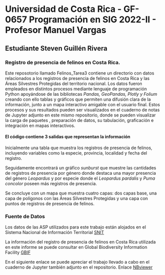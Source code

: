 # Universidad de Costa Rica - GF-0657 Programación en SIG 2022-II - Profesor Manuel Vargas 
## Estudiante Steven Guillén Rivera
### Registro de presencia de felinos en Costa Rica.

Este reposotorio llamado Felinos_Tarea3 contiene un directorio con datos relacionados a los registros de presencia de felinos en Costa Rica y las Áreas Silvestres Protegidas del territorio nacional. Los datos fueron empleados en distintos procesos mediante lenguaje de programación Python apoyándose de las bibliotecas *_Pandas, GeoPandas, Plotly y Folium_* creando con ello tablas y gráficos que permiten una difusión clara de la información, junto a un mapa interactivo amigable con el usuario final.
Estos procesos y sus resultados pueden ser visualizados en el cuaderno de notas de Jupyter adjunto en este mismo repositorio, donde se pueden visualizar la carga de paquetes , preparación de datos, su tabulación, graficación e integración en mapas interactivos.

#### El código contiene 3 salidas que representan la información 
Inicialmente una tabla que muestra los registros de presencia de felinos, incluyendo variables como  la especie,  provincia, localidad y fecha del registro.

Seguidamente encontrará un gráfico _sunburst_ que muestre las cantidades de registros de presencia por género donde destaca una mayor presencia del género _Leopardus_ y por especie donde el _Leopardus pardalis_ y _Puma concolor_ poseen más registros de presencia.

Se concluye con un mapa que muestra  cuatro capas: dos capas base, una capa de polígonos con las Áreas Silvestres Protegidas y una capa con puntos de registros de presencia de felinos.

### Fuente de Datos

Los datos de las ASP utilizados para este trabajo están alojados en el Sistema Nacional de Información Territorial [SNIT](https://www.snitcr.go.cr/ico_servicios_ogc_info?k=bm9kbzo6NDA=&nombre=SINAC)

La información del registro de presencia de felinos en Costa Rica utilizada en este informe se puede consultar en Global Biodiversity Information Facility [GBIF](https://www.gbif.org/occurrence/download/0141580-220831081235567) 

En el siguiente enlace se puede apreciar el trabajo llevado a cabo en el cuaderno de Jupyter también adjunto en el repositorio. Enlace [NBviewer](https://nbviewer.org/github/09StevenG/Felinos_Tarea3/blob/main/Felinos_CostaRica.ipynb) 

